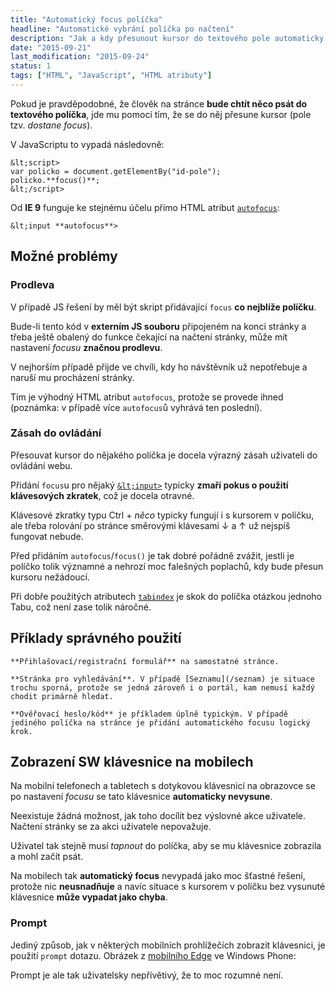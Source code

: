 ```yaml
---
title: "Automatický focus políčka"
headline: "Automatické vybrání políčka po načtení"
description: "Jak a kdy přesunout kursor do textového pole automaticky po načtení stránky."
date: "2015-09-21"
last_modification: "2015-09-24"
status: 1
tags: ["HTML", "JavaScript", "HTML atributy"]
---
```


Pokud je pravděpodobné, že člověk na stránce **bude chtít něco psát do textového políčka**, jde mu pomoci tím, že se do něj přesune kursor (pole tzv. *dostane focus*).

V JavaScriptu to vypadá následovně:

```
&lt;script>
var policko = document.getElementBy("id-pole");
policko.**focus()**;
&lt;/script>
```

Od **IE 9** funguje ke stejnému účelu přímo HTML atribut [`autofocus`](/input#autofocus):

```
&lt;input **autofocus**>
```

## Možné problémy

### Prodleva

V případě JS řešení by měl být skript přidávající `focus` **co nejblíže políčku**.

Bude-li tento kód v **externím JS souboru** připojeném na konci stránky a třeba ještě obalený do funkce čekající na načtení stránky, může mít nastavení *focusu* **značnou prodlevu**.

V nejhorším případě přijde ve chvíli, kdy ho návštěvník už nepotřebuje a naruší mu procházení stránky.

Tím je výhodný HTML atribut `autofocus`, protože se provede ihned (poznámka: v případě více `autofocus`ů vyhrává ten poslední).

### Zásah do ovládání

Přesouvat kursor do nějakého políčka je docela výrazný zásah uživateli do ovládání webu.

Přidání `focus`u pro nějaký [`&lt;input>`](/input) typicky **zmaří pokus o použití klávesových zkratek**, což je docela otravné.

Klávesové zkratky typu Ctrl + *něco* typicky fungují i s kursorem v políčku, ale třeba rolování po stránce směrovými klávesami ↓ a ↑ už nejspíš fungovat nebude.

Před přidáním `autofocus`/`focus()` je tak dobré pořádně zvážit, jestli je políčko tolik významné a nehrozí moc falešných poplachů, kdy bude přesun kursoru nežádoucí.

Při dobře použitých atributech [`tabindex`](/tabindex) je skok do políčka otázkou jednoho Tabu, což není zase tolik náročné.

## Příklady správného použití

    **Přihlašovací/registrační formulář** na samostatné stránce.

    **Stránka pro vyhledávání**. V případě [Seznamu](/seznam) je situace trochu sporná, protože se jedná zároveň i o portál, kam nemusí každý chodit primárně hledat.

    **Ověřovací heslo/kód** je příkladem úplně typickým. V případě jediného políčka na stránce je přidání automatického focusu logický krok.

## Zobrazení SW klávesnice na mobilech

Na mobilní telefonech a tabletech s dotykovou klávesnicí na obrazovce se po nastavení *focusu* se tato  klávesnice **automaticky nevysune**.

Neexistuje žádná možnost, jak toho docílit bez výslovné akce uživatele. Načtení stránky se za akci uživatele nepovažuje.

Uživatel tak stejně musí *tapnout* do políčka, aby se mu klávesnice zobrazila a mohl začít psát.

Na mobilech tak **automatický focus** nevypadá jako moc šťastné řešení, protože nic **neusnadňuje** a navíc situace s kursorem v políčku bez vysunuté klávesnice **může vypadat jako chyba**.

### Prompt

Jediný způsob, jak v některých mobilních prohlížečích zobrazit klávesnici, je použití `prompt` dotazu. Obrázek z [mobilního Edge](/edge-mobile) ve Windows Phone:

Prompt je ale tak uživatelsky nepřívětivý, že to moc rozumné není.